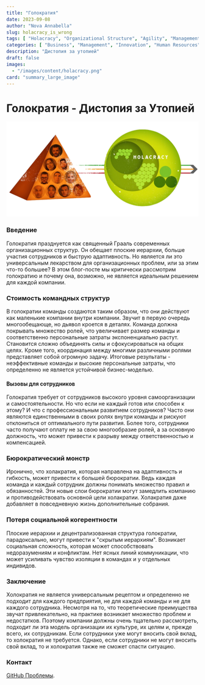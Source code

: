```yaml
---
title: "Голократия"
date: 2023-09-08
author: "Nova Annabella"
slug: holacracy_is_wrong
tags: [ "Holacracy", "Organizational Structure", "Agility", "Management", "Leadership", "Employee Engagement", "Bureaucracy", "Business Strategy" ]
categories: [ "Business", "Management", "Innovation", "Human Resources" ]
description: "Дистопия за утопией"
draft: false
images:
  - "/images/content/holacracy.png"
card: "summary_large_image"
---
```



# Голократия - Дистопия за Утопией

![aws_costs_twitter_1](/images/content/holacracy.png)

### Введение

Голократия празднуется как священный Грааль современных организационных структур. Он обещает плоские иерархии, больше
участия сотрудников и быструю адаптивность. Но является ли это универсальным лекарством для
организационных проблем, или за этим что-то большее? В этом блог-посте мы критически рассмотрим
голократию и почему она, возможно, не является идеальным решением для каждой компании.


### Стоимость командных структур

В голократии команды создаются таким образом, что они действуют как маленькие компании внутри компании.
Звучит в первую очередь многообещающе, но дьявол кроется в деталях. Команда должна покрывать множество ролей,
что увеличивает размер команды и соответственно персональные затраты экспоненциально растут. Становится сложно объединять силы и
сфокусироваться на общих целях. Кроме того, координация между многими различными ролями представляет собой огромную
задачу. Итоговые результаты - неэффективные команды и высокие персональные затраты, что определенно не является устойчивой
бизнес-моделью.

#### Вызовы для сотрудников

Голократия требует от сотрудников высокого уровня самоорганизации и самостоятельности. Но что если не каждый готов или
способен к этому? И что с профессиональным развитием сотрудников? Часто они являются единственными в своих ролях внутри
команды и рискуют отклониться от оптимального пути развития. Более того, сотрудники часто получают оплату не за свою
многообразие ролей, а за основную должность, что может привести к разрыву между ответственностью и компенсацией.

### Бюрократический монстр

Иронично, что холакратия, которая направлена на адаптивность и гибкость, может привести к большей бюрократии. Ведь
каждая команда и каждый сотрудник должны понимать множество правил и обязанностей. Эти новые слои бюрократии могут
замедлить компанию и противодействовать основной цели холакратии. Холакратия даже добавляет в повседневную жизнь
дополнительные собрания.

### Потеря социальной когерентности

Плоские иерархии и децентрализованная структура голократии, парадоксально, могут привести к "скрытым иерархиям".
Возникает социальная сложность, которая может способствовать недоразумениям и конфликтам. Нет ясных линий коммуникации,
что может усиливать чувство изоляции в командах и у отдельных индивидов.

### Заключение

Холократия не является универсальным рецептом и определенно не подходит для каждого предприятия, не для каждой команды и
не для каждого сотрудника. Несмотря на то, что теоретические преимущества звучат привлекательно, на практике возникает
множество проблем и недостатков. Поэтому компании должны очень тщательно рассмотреть, подходит ли эта модель
организации их культуре, их целям и, прежде всего, их сотрудникам. Если сотрудники уже могут вносить свой вклад, то
холократия не требуется. Однако, если сотрудники не могут вносить свой вклад, то и холократия также не сможет спасти
ситуацию.

### Контакт

[GitHub Проблемы](https://github.com/NovaAnnabella/the_unspoken/issues/new/choose).
